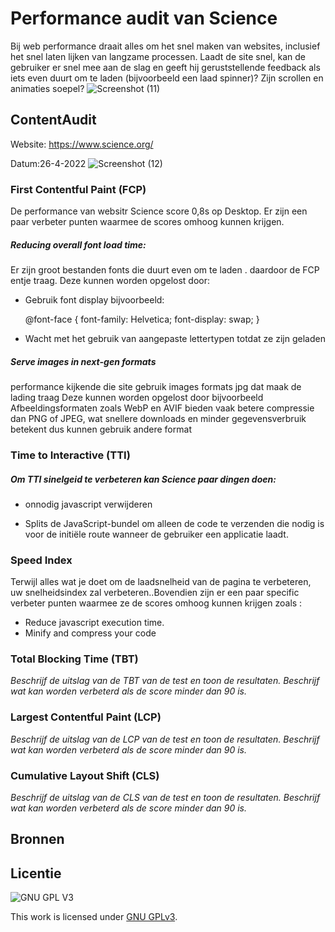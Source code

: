  # Performance audit van Science 
Bij web performance  draait alles om het snel maken van websites, inclusief het snel laten lijken van langzame processen. Laadt de site snel, kan de gebruiker er snel mee aan de slag en geeft hij geruststellende feedback als iets even duurt om te laden (bijvoorbeeld een laad spinner)? Zijn scrollen en animaties soepel?
 ![Screenshot (11)](https://user-images.githubusercontent.com/90189815/165076416-2ca6f8c6-f71d-455e-ad99-21513a48faed.png)



## ContentAudit
Website: https://www.science.org/

Datum:26-4-2022
![Screenshot (12)](https://user-images.githubusercontent.com/90189815/165272658-5f9e7650-3b71-401c-9975-d36810d5fdf5.png)

### First Contentful Paint (FCP)
De performance van websitr Science score 0,8s op Desktop. Er zijn een paar verbeter punten waarmee de scores omhoog  kunnen krijgen.
##### Reducing overall font load time:
Er zijn groot bestanden  fonts die duurt even  om te laden . daardoor de FCP entje traag. Deze kunnen worden opgelost door:

*  Gebruik font display bijvoorbeeld:
 
      @font-face { font-family: Helvetica; font-display: swap; }

* Wacht met het gebruik van aangepaste lettertypen totdat ze zijn geladen
##### Serve images in next-gen formats
performance  kijkende die site gebruik images formats jpg dat maak de lading traag Deze kunnen worden opgelost door bijvoorbeeld Afbeeldingsformaten zoals WebP en AVIF bieden vaak betere compressie dan PNG of JPEG, wat snellere downloads en minder gegevensverbruik betekent dus kunnen gebruik andere format


### Time to Interactive (TTI)
##### Om TTI sinelgeid te verbeteren kan Science paar dingen doen:
* onnodig javascript verwijderen

* Splits de JavaScript-bundel om alleen de code te verzenden die nodig is voor de initiële route wanneer de gebruiker een applicatie laadt.
### Speed Index
Terwijl alles wat je doet om de laadsnelheid van de pagina te verbeteren, uw snelheidsindex zal verbeteren..Bovendien zijn er een paar specific verbeter punten waarmee ze de scores omhoog kunnen krijgen zoals :
 * Reduce javascript execution time.
 * Minify and compress your code
### Total Blocking Time (TBT)
_Beschrijf de uitslag van de TBT van de test en toon de resultaten. Beschrijf wat kan worden verbeterd als de score minder dan 90 is._

### Largest Contentful Paint (LCP)
_Beschrijf de uitslag van de LCP van de test en toon de resultaten. Beschrijf wat kan worden verbeterd als de score minder dan 90 is._

### Cumulative Layout Shift (CLS)
_Beschrijf de uitslag van de CLS van de test en toon de resultaten. Beschrijf wat kan worden verbeterd als de score minder dan 90 is._



## Bronnen

## Licentie

![GNU GPL V3](https://www.gnu.org/graphics/gplv3-127x51.png)

This work is licensed under [GNU GPLv3](./LICENSE).
